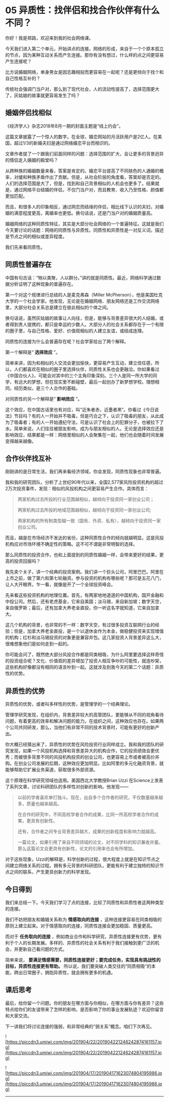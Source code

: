 # 05 异质性：找伴侣和找合作伙伴有什么不同？

你好！我是郑路，欢迎来到我的社会网络课。

今天我们进入第二个单元，开始讲点的连接。网络的形成，来自于一个个原本孤立的节点，因为某种互动关系而产生连接。那你有没有想过，什么样的点之间更容易产生连接呢？

比方说婚姻网络，单身男女是因志趣相投而更容易在一起呢？还是更倾向于找个和自己性格互补的？

传统社会强调门当户对，那么到了现代社会，人的流动性提高了，选择范围更大了，灰姑娘的故事就更容易发生了吗？

## 婚姻伴侣找相似

《经济学人》杂志2018年8月一期的封面主题是“线上约会”。

这篇文章披露了一个惊人的数字。在全球，婚恋网站的月活跃用户是2亿人。在美国，超过1/3的新婚夫妇是通过网络婚恋平台而相识的。

文章作者提了一个跟我们前面同样的问题：选择范围的扩大，会让更多的背景迥异的情侣走入婚姻的殿堂吗？

从跨种族的婚姻数量来看，答案是肯定的。婚恋平台提高了不同肤色的人通婚的概率，对缓和种族矛盾作出了贡献。但是，从社会阶层的角度看，答案却是否定的。人们的选择范围是大了，但是，找到和自己背景相似的人机会也更多了。结果就是，通过网络平台结婚的伴侣，不仅门当户对，而且教育、收入乃至性格、颜值都更加匹配。

而且，和很多人的印象相反，通过网恋而结缘的伴侣，相比线下认识的夫妇，对婚姻的满意程度更高，离婚率也更低。换句话说，还是门当户对的婚姻质量高。

婚姻网络的这种同质性特征，其实是大部分社会网络的一个普遍特征。这就是我们今天要讨论的话题：网络的同质性与异质性。同质性和异质性是一对反义词，描述是节点之间的相似或差异程度。

我们先来看同质性。

## 同质性普遍存在

中国有句古话：“物以类聚，人以群分。”讲的就是同质性。最近，网络科学通过数据分析证明了这种现象的普遍存在。

第一个对这个规律进行总结的人是麦克弗森（Miller McPherson），他是美国杜克大学的一个社会学家。他发现，无论是在婚姻网络、朋友网络还是工作交流网络里，大部分社会关系总是建立在彼此相似的个体之间。

换句话说，虽然灰姑娘的故事让人向往，但是，能够与背景差异很大的人结婚，或者得到贵人提携的，都只是幸运的少数人。大部分人的社会关系都存在于一个有限的圈子里，与自己性格、爱好、价值观相似的人建立友谊，或结成连理。

同质性的连接为什么会普遍存在呢？社会学家给出了两个解释。

第一个解释是“ **选择效应** ”。

简单来讲，因为和相似的人交流会更加愉快，更容易产生互动，建立信任感，所以，人们都喜欢在相似的圈子里选择伙伴，同质性关系也会更融洽。你如果看过《中国合伙人》，可能会对其中的三个主角印象深刻。三个人是同一所大学的同学，有远大的梦想，但在现实里不断碰壁，最后一起创办了新梦想学校。理想相同，经历类似，是三个人合作的基础。

对同质性的另一个解释是“ **影响效应** ”。

这个效应，在中国古话里也有对应，叫“近朱者赤，近墨者黑”。你看过《今日说法》节目吗？有的人一开始并不吸毒，但是巧合之下，认识了吸毒的朋友，从此成为了吸毒者；有的人一开始遵纪守法，可是认识了社会上的犯罪分子，也被拉下了水。简单来说，人们往往被朋友影响，成为与朋友相似的人。无论是选择效应还是影响效应，结果都是一样：网络里相似的人会聚集在一起，他们也会随着时间发展变得越来越像。

## 合作伙伴找互补

刚刚讲的是日常生活，我们再来看经济领域，你会发现，同质性现象也非常普遍。

我和我的研究团队，分析了上世纪90年代以来，全国2,577家风险投资机构的超过2万次投资事件，发现：相似的风投机构之间更容易产生合作。具体而言：

> 两家机构过去所投的行业范围越相似，越倾向于投资同一家创业公司；
> 
> 
> 
> 两家机构过去所投的地域范围越相似，越倾向于投资同一家创业公司;
> 
> 
> 
> 两家机构的所有制类型越一致（国有、外资、私有），越倾向于投资同一家创业公司。

而且，越是在市场经济不发达的省份，这种同质性合作的倾向就越明显。这是风投机构应对市场环境不确定性的策略。这不可不谓是非常明智的选择。

那么同质性的投资合作，也和上面提到的同质性婚姻一样，会带来更好的结果，更高的投资回报吗？

我先卖个关子，讲一个经典的投资案例。我们讲一个巨头公司，阿里巴巴。阿里在上市之前，做了第六和第七轮融资。参与投资的机构有哪些呢？那可是五花八门，让人大开眼界。乍一看，就像是开了一个全球投资峰会。

先来看这些投资机构的地理位置。首先，有两家地地道道的中国机构，国开金融和中投公司。然后，还有老虎基金，它来自美国；淡马锡，来自新加坡；数字天空，来自俄罗斯；最后，还有加拿大养老金直投，你一听这名字就知道，它来自加拿大。

这几个机构的背景，也非常的不一样：数字天空，有过很多投资互联网行业的经验；但是，加拿大养老金直投，是一个以退休金作为本金，做稳健投资来实现增值的机构；红杉和淡马锡投资的对象更是兼容并包。这几家投资人背景差异这么大，很难想象他们是如何走到一起的。

你可能会问了，既然绝大部分风投合作都是同类相吸，为什么阿里要选择这样奇怪的投资组合呢？文化、价值观的差异增加了投资人相互争吵的可能性，就连吵架，这些机构好像都没有相同的语言吵到一起。这就涉及到我今天的第二个话题：异质性的优势。

## 异质性的优势

异质性的优势，或者叫多样性的优势，是管理学的一个经典理论。

管理学研究发现，在组织内，背景差异较大的高管团队，更能够从不同的视角看待问题，有着更高的效率和解决问题的能力。在组织之间，这种效应也存在。如果两个公司共同研发，那么，当他们有非常不同的技术背景时，可能有更好的创新产出。

你大概已经猜出来了，异质性的优势在风险投资行业同样成立。我和我的团队的研究发现，如果一个风投机构选择和背景差异大的机构合作，它的投资绩效会更优秀；而被很多背景不同的风投机构投资的创业公司，也更容易上市或者被高价并购。在创业公司发展的后期，这种效应更加明显。比如阿里的多元化融资背景，就能够帮助它扩展业务渠道，获取很多外部资源。

这个原理在科学研究领域也适用。美国西北大学教授Brian Uzzi 在Science上发表了系列文章，讨论科研团队的多样性对创新的影响。他发现——

> 以前的学者喜欢单打独斗。现在，出自多个合作者的研究，不仅数量越来越多，质量也越来越高。
> 
> 
> 
> 在合作的研究中，不同高校学者合作的成果，比同一所高校学者合作的成果，更具有创新性。
> 
> 
> 
> 还有，合作者之间专业背景差异越大，成果的创新程度和影响力就越高。
> 
> 
> 
> 一篇论文，如果引用了来自不同领域的论文，对不同学科的知识兼收并蓄，那么这篇论文会更具有创新性，论文的引用率也会有所增加。

对于这些现象，Uzzi的解释是，科学创新的过程，很大程度上就是在知识节点之间建立网络关系的过程。拥有多元背景的科研团队，更能有利于建立独特的知识节点之间的联系，产生更具创新力的科学发现。

## 今日得到

我们来总结一下。今天我们学习了点的连接，比较了同质性和异质性者这两种类型的连接。

我们不妨把朋友和婚姻关系称为 **情感取向的连接** ，这种连接更容易在同类相吸的原则上建立起来。对于情感取向的连接，同质性连接会更加稳固、质量更高。

而对于 **任务取向的连接** ，例如商业合作和科学研究，异质性连接更有优势，更有利于个人的长期发展。多样的、异质性的社会关系有利于我们接触到更广泛的机会，并更新自己看问题的方式。

简单来说， **要满足情感需要，同质性连接更好；要完成任务，实现具有挑战性的目标，异质性连接更有帮助。** 所以说，我们要突破人类交往的“同质相吸”的本能，跨出日常圈子，拥抱异质性，就会拥有更多的机遇。

## 课后思考

最后，给你留一个问题。你的朋友在哪方面与你相似，在哪方面与你有差异？这些特点给你们的友谊带来了怎样的影响，是否影响了你的事业发展轨迹？欢迎你留言和大家交流。

下一讲我们将讨论连接的强弱，和非常经典的“弱关系”概念。咱们下次再见。

![https://piccdn3.umiwi.com/img/201904/22/201904221246242874161157.jpg](https://piccdn3.umiwi.com/img/201904/22/201904221246242874161157.jpg)

![https://piccdn3.umiwi.com/img/201904/17/201904171623074804195986.jpg](https://piccdn3.umiwi.com/img/201904/17/201904171623074804195986.jpg)

---
